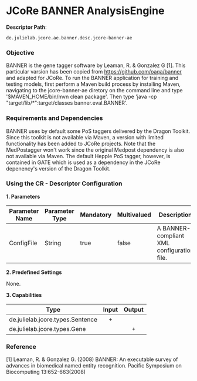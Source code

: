 # JCoRe BANNER AnalysisEngine

**Descriptor Path**:
```
de.julielab.jcore.ae.banner.desc.jcore-banner-ae
```

### Objective

BANNER is the gene tagger software by Leaman, R. & Gonzalez G [1]. This particular varsion has been copied from https://github.com/oaqa/banner and adapted for JCoRe.
To run the BANNER application for training and testing models, first perform a Maven build process by installing Maven, navigating to the jcore-banner-ae diretory on the command line and type '$MAVEN_HOME/bin/mvn clean package'.
Then type 'java -cp "target/lib/*":target/classes banner.eval.BANNER'.

### Requirements and Dependencies

BANNER uses by default some PoS taggers delivered by the Dragon Toolkit. Since this toolkit is not available via Maven, a version with limited functionality has been added to JCoRe projects. Note that the MedPostagger won't work since the original Medpost dependency is also not available via Maven. The default Hepple PoS tagger, however, is contained in GATE which is used as a dependency in the JCoRe depenency's version of the Dragon Toolkit.

### Using the CR - Descriptor Configuration

**1. Parameters**

| Parameter Name | Parameter Type | Mandatory | Multivalued | Description |
|----------------|----------------|-----------|-------------|-------------|
| ConfigFile | String | true | false | A BANNER-compliant XML configuration file. |

**2. Predefined Settings**

None.

**3. Capabilities**

| Type | Input | Output |
|------|:-----:|:------:|
| de.julielab.jcore.types.Sentence | `+` | |
| de.julielab.jcore.types.Gene | | `+` |


### Reference
[1] Leaman, R. & Gonzalez G. (2008) BANNER: An executable survey of advances in biomedical named entity recognition. Pacific Symposium on Biocomputing 13:652-663(2008)

